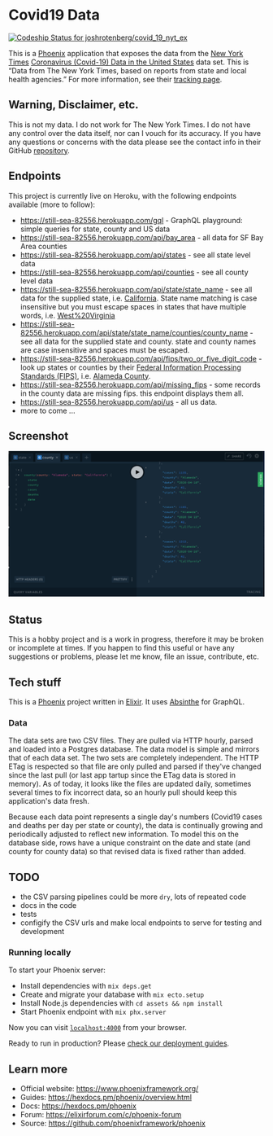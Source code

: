 # Covid19 Data 

[![Codeship Status for joshrotenberg/covid_19_nyt_ex](https://app.codeship.com/projects/30eb8070-5e6d-0138-d631-1a5231b0cb5f/status?branch=master)](https://app.codeship.com/projects/392339)

This is a [Phoenix][0] application that exposes the data from the [New York Times][1] [Coronavirus (Covid-19) Data in the United States][2] data set. This is “Data from The New York Times, based on reports from state and local health agencies.” For more information, see their [tracking page][3].

## Warning, Disclaimer, etc.

This is not my data. I do not work for The New York Times. I do not have any control over the data itself, nor can I vouch for its accuracy. If you have any questions or concerns with the data please see the contact info in their GitHub [repository][2].

## Endpoints

This project is currently live on Heroku, with the following endpoints available (more to follow):
 * https://still-sea-82556.herokuapp.com/gql - GraphQL playground: simple queries for state, county and US data
 * https://still-sea-82556.herokuapp.com/api/bay_area - all data for SF Bay Area counties
 * https://still-sea-82556.herokuapp.com/api/states - see all state level data
 * https://still-sea-82556.herokuapp.com/api/counties - see all county level data
 * https://still-sea-82556.herokuapp.com/api/state/state_name - see all data for the supplied state, i.e. [California][4]. State name matching is case insensitive but you must escape spaces in states that have multiple words, i.e. [West%20Virginia][5]
 * https://still-sea-82556.herokuapp.com/api/state/state_name/counties/county_name - see all data for the supplied state and county. state and county names are case insensitive and spaces must be escaped.
 * https://still-sea-82556.herokuapp.com/api/fips/two_or_five_digit_code - look up states or counties by their [Federal Information Processing Standards (FIPS)][6], i.e. [Alameda County][7].
 * https://still-sea-82556.herokuapp.com/api/missing_fips - some records in the county data are missing fips. this endpoint displays them all.
 * https://still-sea-82556.herokuapp.com/api/us - all us data.
 * more to come ...

## Screenshot

![Image of Playground](screenshot.png)

## Status

This is a hobby project and is a work in progress, therefore it may be broken or incomplete at times. If you happen to find this useful or have any suggestions or problems, please let me know, file an issue, contribute, etc.

## Tech stuff

This is a [Phoenix][0] project written in [Elixir][8]. It uses [Absinthe][9] for GraphQL.

### Data

The data sets are two CSV files. They are pulled via HTTP hourly, parsed and loaded into a Postgres database. The data model is simple and mirrors that of each data set. The two sets are completely independent. The HTTP ETag is respected so that file are only pulled and parsed if they've changed since the last pull (or last app tartup since the ETag data is stored in memory). As of today, it looks like the files are updated daily, sometimes several times to fix incorrect data, so an hourly pull should keep this application's data fresh.

Because each data point represents a single day's numbers (Covid19 cases and deaths per day per state or county), the data is continually growing and periodically adjusted to reflect new information. To model this on the database side, rows have a unique constraint on the date and state (and county for county data) so that revised data is fixed rather than added. 


## TODO

* the CSV parsing pipelines could be more `dry`, lots of repeated code
* docs in the code
* tests
* configify the CSV urls and make local endpoints to serve for testing and development

### Running locally

To start your Phoenix server:

  * Install dependencies with `mix deps.get`
  * Create and migrate your database with `mix ecto.setup`
  * Install Node.js dependencies with `cd assets && npm install`
  * Start Phoenix endpoint with `mix phx.server`

Now you can visit [`localhost:4000`](http://localhost:4000) from your browser.

Ready to run in production? Please [check our deployment guides](https://hexdocs.pm/phoenix/deployment.html).

## Learn more

  * Official website: https://www.phoenixframework.org/
  * Guides: https://hexdocs.pm/phoenix/overview.html
  * Docs: https://hexdocs.pm/phoenix
  * Forum: https://elixirforum.com/c/phoenix-forum
  * Source: https://github.com/phoenixframework/phoenix

[0]: https://www.phoenixframework.org
[1]: https://nytimes.com
[2]: https://github.com/nytimes/covid-19-data
[3]: https://www.nytimes.com/interactive/2020/us/coronavirus-us-cases.html
[4]: https://still-sea-82556.herokuapp.com/api/state/california
[5]: https://still-sea-82556.herokuapp.com/api/state/west%20virginia
[6]: https://en.wikipedia.org/wiki/Federal_Information_Processing_Standards
[7]: https://still-sea-82556.herokuapp.com/api/fips/06001
[8]: https://elixir-lang.org
[9]: https://absinthe-graphql.org
